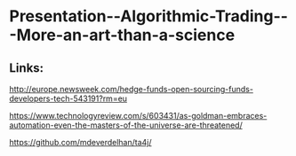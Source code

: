 <!--  ____                    _   ______               _   _____  _          ________   -->
<!-- / __ \                  | | |  ____|             | | |  __ \| |        /  ____  \  -->
<!--| |  | |_   _  __ _ _ __ | |_| |__ _   _ _ __   __| | | |__) | |       /  / ___|  \ -->
<!--| |  | | | | |/ _` | '_ \| __|  __| | | | '_ \ / _` | |  ___/| |      |  | |       |-->
<!--| |__| | |_| | (_| | | | | |_| |  | |_| | | | | (_| |_| |    | |____  |  | |___    |-->
<!-- \___\_\\__,_|\__,_|_| |_|\__|_|   \__,_|_| |_|\__,_(_)_|    |______|  \  \____|  / -->
<!--                                                                        \________/  -->

# Presentation--Algorithmic-Trading---More-an-art-than-a-science

## Links:

http://europe.newsweek.com/hedge-funds-open-sourcing-funds-developers-tech-543191?rm=eu

https://www.technologyreview.com/s/603431/as-goldman-embraces-automation-even-the-masters-of-the-universe-are-threatened/

https://github.com/mdeverdelhan/ta4j/
